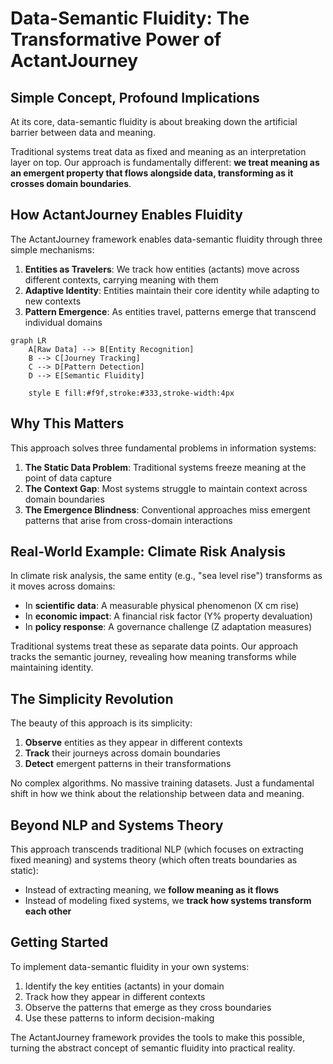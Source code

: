 # Data-Semantic Fluidity: The Transformative Power of ActantJourney

## Simple Concept, Profound Implications

At its core, data-semantic fluidity is about breaking down the artificial barrier between data and meaning.

Traditional systems treat data as fixed and meaning as an interpretation layer on top. Our approach is fundamentally different: **we treat meaning as an emergent property that flows alongside data, transforming as it crosses domain boundaries**.

## How ActantJourney Enables Fluidity

The ActantJourney framework enables data-semantic fluidity through three simple mechanisms:

1. **Entities as Travelers**: We track how entities (actants) move across different contexts, carrying meaning with them
2. **Adaptive Identity**: Entities maintain their core identity while adapting to new contexts
3. **Pattern Emergence**: As entities travel, patterns emerge that transcend individual domains

```mermaid
graph LR
    A[Raw Data] --> B[Entity Recognition]
    B --> C[Journey Tracking]
    C --> D[Pattern Detection]
    D --> E[Semantic Fluidity]
    
    style E fill:#f9f,stroke:#333,stroke-width:4px
```

## Why This Matters

This approach solves three fundamental problems in information systems:

1. **The Static Data Problem**: Traditional systems freeze meaning at the point of data capture
2. **The Context Gap**: Most systems struggle to maintain context across domain boundaries
3. **The Emergence Blindness**: Conventional approaches miss emergent patterns that arise from cross-domain interactions

## Real-World Example: Climate Risk Analysis

In climate risk analysis, the same entity (e.g., "sea level rise") transforms as it moves across domains:

- In **scientific data**: A measurable physical phenomenon (X cm rise)
- In **economic impact**: A financial risk factor (Y% property devaluation)
- In **policy response**: A governance challenge (Z adaptation measures)

Traditional systems treat these as separate data points. Our approach tracks the semantic journey, revealing how meaning transforms while maintaining identity.

## The Simplicity Revolution

The beauty of this approach is its simplicity:

1. **Observe** entities as they appear in different contexts
2. **Track** their journeys across domain boundaries
3. **Detect** emergent patterns in their transformations

No complex algorithms. No massive training datasets. Just a fundamental shift in how we think about the relationship between data and meaning.

## Beyond NLP and Systems Theory

This approach transcends traditional NLP (which focuses on extracting fixed meaning) and systems theory (which often treats boundaries as static):

- Instead of extracting meaning, we **follow meaning as it flows**
- Instead of modeling fixed systems, we **track how systems transform each other**

## Getting Started

To implement data-semantic fluidity in your own systems:

1. Identify the key entities (actants) in your domain
2. Track how they appear in different contexts
3. Observe the patterns that emerge as they cross boundaries
4. Use these patterns to inform decision-making

The ActantJourney framework provides the tools to make this possible, turning the abstract concept of semantic fluidity into practical reality.
